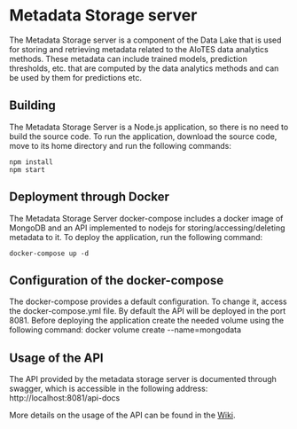 # Metadata Storage server
The Metadata Storage server is a component of the Data Lake that is used for storing and retrieving metadata related to the AIoTES data analytics methods. These metadata can include trained models, prediction thresholds, etc. that are computed by the data analytics methods and can be used by them for predictions etc.

## Building
The Metadata Storage Server is a Node.js application, so there is no need to build the source code. To run the application, download the source code, move to its home directory and run the following commands:

```
npm install
npm start
```

## Deployment through Docker
The Metadata Storage Server docker-compose includes a docker image of MongoDB and an API implemented to nodejs for storing/accessing/deleting metadata to it. To deploy the application, run the following command:

```
docker-compose up -d
```

## Configuration of the docker-compose
The docker-compose provides a default configuration. To change it, access the docker-compose.yml file. By default the API will be deployed in the port 8081. Before deploying the application create the needed volume using the following command: docker volume create --name=mongodata


## Usage of the API
The API provided by the metadata storage server is documented through swagger, which is accessible in the following address: http://localhost:8081/api-docs

More details on the usage of the API can be found in the [Wiki]().



